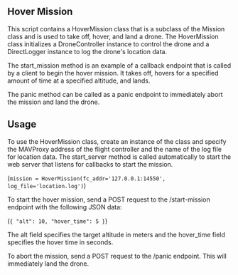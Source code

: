 ## Hover Mission

This script contains a HoverMission class that is a subclass of the Mission class and is used to take off, hover, and land a drone. The HoverMission class initializes a DroneController instance to control the drone and a DirectLogger instance to log the drone's location data.

The start_mission method is an example of a callback endpoint that is called by a client to begin the hover mission. It takes off, hovers for a specified amount of time at a specified altitude, and lands.

The panic method can be called as a panic endpoint to immediately abort the mission and land the drone.

## Usage

To use the HoverMission class, create an instance of the class and specify the MAVProxy address of the flight controller and the name of the log file for location data. The start_server method is called automatically to start the web server that listens for callbacks to start the mission.

(`mission = HoverMission(fc_addr='127.0.0.1:14550', log_file='location.log')`)


To start the hover mission, send a POST request to the /start-mission endpoint with the following JSON data:

(`{
  "alt": 10,
  "hover_time": 5
}`)


The alt field specifies the target altitude in meters and the hover_time field specifies the hover time in seconds.

To abort the mission, send a POST request to the /panic endpoint. This will immediately land the drone.
